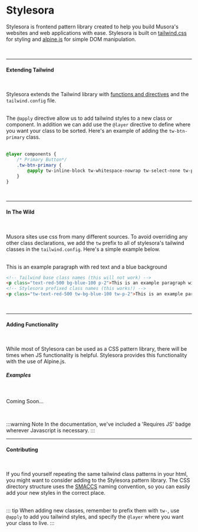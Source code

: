 # Stylesora

Stylesora is frontend pattern library created to help you build Musora's websites and web applications with ease.
Stylesora is built on [tailwind.css](https://tailwindcss.com/docs) for styling and [alpine.js](https://github.com/alpinejs/alpine/) for simple DOM manipulation.  

<br><hr>
#### Extending Tailwind
<br>

Stylesora extends the Tailwind library with [functions and directives](https://tailwindcss.com/docs/functions-and-directives) and the `tailwind.config` file. 
<br><br>

The `@apply` directive allow us to add tailwind styles to a new class or component. In addition we can add use the `@layer` directive to define where you want your class to be sorted. Here's an example of adding the `tw-btn-primary` class. 
<br><br>

```scss
@layer components {
    /* Primary Button*/
    .tw-btn-primary {
        @apply tw-inline-block tw-whitespace-nowrap tw-select-none tw-py-2 tw-px-4 tw-rounded-full tw-border-2 tw-border-transparent tw-font-roboto-condensed tw-font-bold tw-uppercase tw-cursor-pointer tw-transition tw-text-white hover:tw-bg-gray-100 active:tw-bg-current active:tw-text-white visited:tw-text-white hover:tw-no-underline;
    }
}
```
<br><hr>
#### In The Wild
<br>

Musora sites use css from many different sources. To avoid overriding any other class declarations, we add the `tw` prefix to all of stylesora's tailwind classes in the `tailwind.config`. Here's a simple example below.
<br><br>

<p class="tw-text-red-500 tw-bg-blue-100 tw-p-2">This is an example paragraph with red text and a blue background</p>

```html
<!-- Tailwind base class names (this will not work) -->
<p class="text-red-500 bg-blue-100 p-2">This is an example paragraph with red text and a blue background</p>
<!-- Stylesora prefixed class names (this works!) -->
<p class="tw-text-red-500 tw-bg-blue-100 tw-p-2">This is an example paragraph with red text and a blue background</p>
```

<br><hr>

#### Adding Functionality 
<br>

While most of Stylesora can be used as a CSS pattern library, there will be times when JS functionality is helpful. Stylesora provides this functionality with the use of Alpine.js. 

##### Examples
<br>

Coming Soon...

<br>

:::warning Note
In the documentation, we've included a 'Requires JS' badge wherever Javascript is necessary.
:::
<br><hr>

#### Contributing
<br>

If you find yourself repeating the same tailwind class patterns in your html, you might want to consider adding to the 
Stylesora pattern library. The CSS directory structure uses the [SMACCS](http://smacss.com/) naming convention, so you can easily add your new
styles in the correct place.
<br><br>

::: tip
When adding new classes, remember to prefix them with `tw-`, use `@apply` to add you tailwind styles, and specify the `@layer` where
you want your class to live.
:::